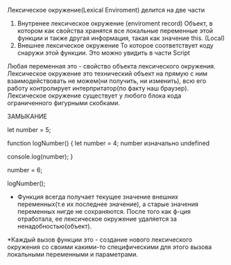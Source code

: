 Лексическое окружение(Lexical Enviroment) делится на две части
1) Внутренее лексическое окружение (enviroment record)
Объект, в котором как свойства хранятся все локальные переменные этой функции и также другая информация, такая как значение this. (Local)
2) Внешнее лексическое окружение
То которое соответствует коду снаружи этой функции. Это можно увидить в части Script

Любая переменная это - свойство объекта лексического окружения. Лексическое окружение это технический объект на прямую с ним взаимодействовать не можем(ни получить, ни изменить), всю его работу контролирует интерпритатор(по факту наш браузер). Лексическое окружение существует у любого блока кода ограниченного фигурными скобками.

ЗАМЫКАНИЕ

let number = 5;


function logNumber() {
  let number = 4; number изначально undefined

  console.log(number);
}

number = 6;

logNumber();
* Функция всегда получает текущее значение внешних переменных(т.е их последнее значение), а старые значения переменных нигде не сохраняются. После того как ф-ция отработала, ее лексическое окружение удаляется за ненадобностью(объект).

*Каждый вызов функции это - создание нового лексического окружения со своими какими-то специфическими для этого вызова локальными переменными и параметрами.